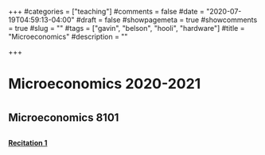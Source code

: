 +++
#categories = ["teaching"]
#comments = false
#date = "2020-07-19T04:59:13-04:00"
#draft = false
#showpagemeta = true
#showcomments = true
#slug = ""
#tags = ["gavin", "belson", "hooli", "hardware"]
#title = "Microeconomics"
#description = ""

+++
# Microeconomics 2020-2021 <h1>
  
## Microeconomics 8101 <h2> 
**[Recitation 1](/book.pdf)**
  

